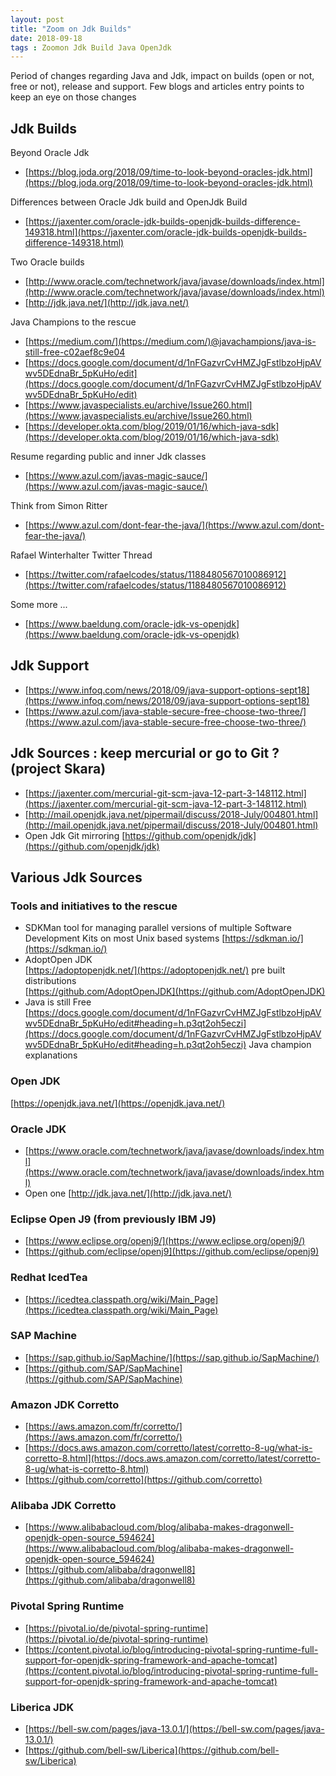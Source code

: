 ```yaml
---
layout: post
title: "Zoom on Jdk Builds"
date: 2018-09-18
tags : Zoomon Jdk Build Java OpenJdk
---
```


Period of changes regarding Java and Jdk, impact on builds (open or not, free or not), release and support. Few blogs and articles entry points to keep an eye on those changes

## Jdk Builds

Beyond Oracle Jdk   
* [https://blog.joda.org/2018/09/time-to-look-beyond-oracles-jdk.html](https://blog.joda.org/2018/09/time-to-look-beyond-oracles-jdk.html)

Differences between Oracle Jdk build and OpenJdk Build   
* [https://jaxenter.com/oracle-jdk-builds-openjdk-builds-difference-149318.html](https://jaxenter.com/oracle-jdk-builds-openjdk-builds-difference-149318.html)

Two Oracle builds    
* [http://www.oracle.com/technetwork/java/javase/downloads/index.html](http://www.oracle.com/technetwork/java/javase/downloads/index.html)
* [http://jdk.java.net/](http://jdk.java.net/)

Java Champions to the rescue   
* [https://medium.com/](https://medium.com/)@javachampions/java-is-still-free-c02aef8c9e04
* [https://docs.google.com/document/d/1nFGazvrCvHMZJgFstlbzoHjpAVwv5DEdnaBr_5pKuHo/edit](https://docs.google.com/document/d/1nFGazvrCvHMZJgFstlbzoHjpAVwv5DEdnaBr_5pKuHo/edit)
* [https://www.javaspecialists.eu/archive/Issue260.html](https://www.javaspecialists.eu/archive/Issue260.html)
* [https://developer.okta.com/blog/2019/01/16/which-java-sdk](https://developer.okta.com/blog/2019/01/16/which-java-sdk)

Resume regarding public and inner Jdk classes   
* [https://www.azul.com/javas-magic-sauce/](https://www.azul.com/javas-magic-sauce/)

Think from Simon Ritter
* [https://www.azul.com/dont-fear-the-java/](https://www.azul.com/dont-fear-the-java/)

Rafael Winterhalter Twitter Thread
* [https://twitter.com/rafaelcodes/status/1188480567010086912](https://twitter.com/rafaelcodes/status/1188480567010086912)    

Some more ...
* [https://www.baeldung.com/oracle-jdk-vs-openjdk](https://www.baeldung.com/oracle-jdk-vs-openjdk)    

## Jdk Support   

* [https://www.infoq.com/news/2018/09/java-support-options-sept18](https://www.infoq.com/news/2018/09/java-support-options-sept18)
* [https://www.azul.com/java-stable-secure-free-choose-two-three/](https://www.azul.com/java-stable-secure-free-choose-two-three/)

## Jdk Sources : keep mercurial or go to Git ? (project Skara)  

* [https://jaxenter.com/mercurial-git-scm-java-12-part-3-148112.html](https://jaxenter.com/mercurial-git-scm-java-12-part-3-148112.html)
* [http://mail.openjdk.java.net/pipermail/discuss/2018-July/004801.html](http://mail.openjdk.java.net/pipermail/discuss/2018-July/004801.html)
* Open Jdk Git mirroring [https://github.com/openjdk/jdk](https://github.com/openjdk/jdk)

## Various Jdk Sources

### Tools and initiatives to the rescue    

* SDKMan tool for managing parallel versions of multiple Software Development Kits on most Unix based systems [https://sdkman.io/](https://sdkman.io/)   
* AdoptOpen JDK   
 [https://adoptopenjdk.net/](https://adoptopenjdk.net/) pre built distributions   
 [https://github.com/AdoptOpenJDK](https://github.com/AdoptOpenJDK)  
* Java is still Free [https://docs.google.com/document/d/1nFGazvrCvHMZJgFstlbzoHjpAVwv5DEdnaBr_5pKuHo/edit#heading=h.p3qt2oh5eczi](https://docs.google.com/document/d/1nFGazvrCvHMZJgFstlbzoHjpAVwv5DEdnaBr_5pKuHo/edit#heading=h.p3qt2oh5eczi) Java champion explanations    

### Open JDK

[https://openjdk.java.net/](https://openjdk.java.net/)

### Oracle JDK

* [https://www.oracle.com/technetwork/java/javase/downloads/index.html](https://www.oracle.com/technetwork/java/javase/downloads/index.html)   
* Open one [http://jdk.java.net/](http://jdk.java.net/)   

### Eclipse Open J9 (from previously IBM J9)   

* [https://www.eclipse.org/openj9/](https://www.eclipse.org/openj9/)    
* [https://github.com/eclipse/openj9](https://github.com/eclipse/openj9)

### Redhat IcedTea   

* [https://icedtea.classpath.org/wiki/Main_Page](https://icedtea.classpath.org/wiki/Main_Page)

### SAP Machine    

* [https://sap.github.io/SapMachine/](https://sap.github.io/SapMachine/)    
* [https://github.com/SAP/SapMachine](https://github.com/SAP/SapMachine)    

### Amazon JDK Corretto    

* [https://aws.amazon.com/fr/corretto/](https://aws.amazon.com/fr/corretto/)     
* [https://docs.aws.amazon.com/corretto/latest/corretto-8-ug/what-is-corretto-8.html](https://docs.aws.amazon.com/corretto/latest/corretto-8-ug/what-is-corretto-8.html)      
* [https://github.com/corretto](https://github.com/corretto)    

### Alibaba JDK Corretto   

* [https://www.alibabacloud.com/blog/alibaba-makes-dragonwell-openjdk-open-source_594624](https://www.alibabacloud.com/blog/alibaba-makes-dragonwell-openjdk-open-source_594624)     
* [https://github.com/alibaba/dragonwell8](https://github.com/alibaba/dragonwell8)    

### Pivotal Spring Runtime 

* [https://pivotal.io/de/pivotal-spring-runtime](https://pivotal.io/de/pivotal-spring-runtime)     
* [https://content.pivotal.io/blog/introducing-pivotal-spring-runtime-full-support-for-openjdk-spring-framework-and-apache-tomcat](https://content.pivotal.io/blog/introducing-pivotal-spring-runtime-full-support-for-openjdk-spring-framework-and-apache-tomcat)   

### Liberica JDK    

* [https://bell-sw.com/pages/java-13.0.1/](https://bell-sw.com/pages/java-13.0.1/)    
* [https://github.com/bell-sw/Liberica](https://github.com/bell-sw/Liberica)    

